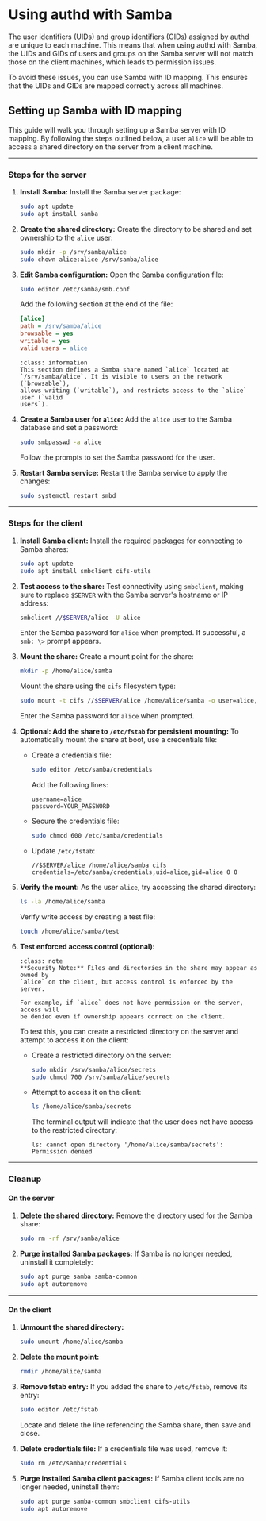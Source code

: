 # Using authd with Samba

The user identifiers (UIDs) and group identifiers (GIDs) assigned by authd are
unique to each machine. This means that when using authd with Samba, the UIDs
and GIDs of users and groups on the Samba server will not match those on the
client machines, which leads to permission issues.

To avoid these issues, you can use Samba with ID mapping. This ensures that the
UIDs and GIDs are mapped correctly across all machines.

## Setting up Samba with ID mapping

This guide will walk you through setting up a Samba server with ID mapping. By
following the steps outlined below, a user `alice` will be able to access a
shared directory on the server from a client machine.

---

### Steps for the server

1. **Install Samba:**
   Install the Samba server package:

   ```bash
   sudo apt update
   sudo apt install samba
   ```

2. **Create the shared directory:**
   Create the directory to be shared and set ownership to the `alice` user:

   ```bash
   sudo mkdir -p /srv/samba/alice
   sudo chown alice:alice /srv/samba/alice
   ```

3. **Edit Samba configuration:**
   Open the Samba configuration file:

   ```bash
   sudo editor /etc/samba/smb.conf
   ```

   Add the following section at the end of the file:

   ```ini
   [alice]
   path = /srv/samba/alice
   browsable = yes
   writable = yes
   valid users = alice
   ```

   ```{admonition} Explanation
   :class: information
   This section defines a Samba share named `alice` located at
   `/srv/samba/alice`. It is visible to users on the network (`browsable`),
   allows writing (`writable`), and restricts access to the `alice` user (`valid
   users`).
   ```

4. **Create a Samba user for `alice`:**
   Add the `alice` user to the Samba database and set a password:

   ```bash
   sudo smbpasswd -a alice
   ```

   Follow the prompts to set the Samba password for the user.

5. **Restart Samba service:**
   Restart the Samba service to apply the changes:

   ```bash
   sudo systemctl restart smbd
   ```

---

### Steps for the client

1. **Install Samba client:**
   Install the required packages for connecting to Samba shares:

   ```bash
   sudo apt update
   sudo apt install smbclient cifs-utils
   ```

2. **Test access to the share:**
   Test connectivity using `smbclient`, making sure to replace `$SERVER` with
   the Samba server's hostname or IP address:

   ```bash
   smbclient //$SERVER/alice -U alice
   ```

   Enter the Samba password for `alice` when prompted. If successful, a `smb: \>`
   prompt appears.

3. **Mount the share:**
   Create a mount point for the share:

   ```bash
   mkdir -p /home/alice/samba
   ```

   Mount the share using the `cifs` filesystem type:

   ```bash
   sudo mount -t cifs //$SERVER/alice /home/alice/samba -o user=alice,uid=$(id -u alice),gid=$(id -g alice)
   ```

   Enter the Samba password for `alice` when prompted.

4. **Optional: Add the share to `/etc/fstab` for persistent mounting:**
   To automatically mount the share at boot, use a credentials file:

   - Create a credentials file:

     ```bash
     sudo editor /etc/samba/credentials
     ```

     Add the following lines:

     ```
     username=alice
     password=YOUR_PASSWORD
     ```

   - Secure the credentials file:

     ```bash
     sudo chmod 600 /etc/samba/credentials
     ```

   - Update `/etc/fstab`:

     ```
     //$SERVER/alice /home/alice/samba cifs credentials=/etc/samba/credentials,uid=alice,gid=alice 0 0
     ```

5. **Verify the mount:**
   As the user `alice`, try accessing the shared directory:

   ```bash
   ls -la /home/alice/samba
   ```

   Verify write access by creating a test file:

   ```bash
   touch /home/alice/samba/test
   ```

6. **Test enforced access control (optional):**

   ```{admonition} Security note
   :class: note
   **Security Note:** Files and directories in the share may appear as owned by
   `alice` on the client, but access control is enforced by the server.

   For example, if `alice` does not have permission on the server, access will
   be denied even if ownership appears correct on the client.
   ```

   To test this, you can create a restricted directory on the server and attempt
   to access it on the client:

   - Create a restricted directory on the server:

     ```bash
     sudo mkdir /srv/samba/alice/secrets
     sudo chmod 700 /srv/samba/alice/secrets
     ```

   - Attempt to access it on the client:

     ```bash
     ls /home/alice/samba/secrets
     ```

     The terminal output will indicate that the user does not have access to the
     restricted directory:

     ```
     ls: cannot open directory '/home/alice/samba/secrets': Permission denied
     ```

---

### Cleanup

#### On the server

1. **Delete the shared directory:**
   Remove the directory used for the Samba share:

   ```bash
   sudo rm -rf /srv/samba/alice
   ```

2. **Purge installed Samba packages:**
   If Samba is no longer needed, uninstall it completely:

   ```bash
   sudo apt purge samba samba-common
   sudo apt autoremove
   ```

---

#### On the client

1. **Unmount the shared directory:**

   ```bash
   sudo umount /home/alice/samba
   ```

2. **Delete the mount point:**

   ```bash
   rmdir /home/alice/samba
   ```

3. **Remove fstab entry:**
   If you added the share to `/etc/fstab`, remove its entry:

   ```bash
   sudo editor /etc/fstab
   ```

   Locate and delete the line referencing the Samba share, then save and close.

4. **Delete credentials file:**
   If a credentials file was used, remove it:

   ```bash
   sudo rm /etc/samba/credentials
   ```

5. **Purge installed Samba client packages:**
   If Samba client tools are no longer needed, uninstall them:

   ```bash
   sudo apt purge samba-common smbclient cifs-utils
   sudo apt autoremove
   ```
